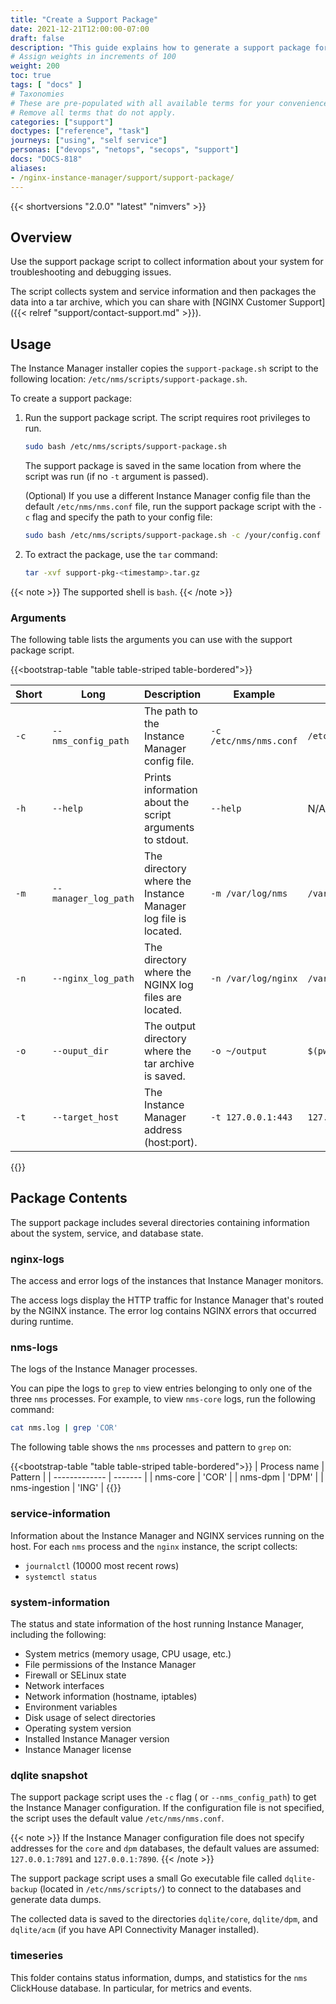 ```yaml
---
title: "Create a Support Package"
date: 2021-12-21T12:00:00-07:00
draft: false
description: "This guide explains how to generate a support package for troubleshooting error scenarios."
# Assign weights in increments of 100
weight: 200
toc: true
tags: [ "docs" ]
# Taxonomies
# These are pre-populated with all available terms for your convenience.
# Remove all terms that do not apply.
categories: ["support"]
doctypes: ["reference", "task"]
journeys: ["using", "self service"]
personas: ["devops", "netops", "secops", "support"]
docs: "DOCS-818"
aliases:
- /nginx-instance-manager/support/support-package/
---
```


{{< shortversions "2.0.0" "latest" "nimvers" >}}
## Overview

Use the support package script to collect information about your system for troubleshooting and debugging issues.

The script collects system and service information and then packages the data into a tar archive, which you can share with [NGINX Customer Support]({{< relref "support/contact-support.md" >}}).

## Usage

The Instance Manager installer copies the `support-package.sh` script to the following location: `/etc/nms/scripts/support-package.sh`.

To create a support package:

1. Run the support package script. The script requires root privileges to run.

    ``` bash
    sudo bash /etc/nms/scripts/support-package.sh
    ```

    The support package is saved in the same location from where the script was run (if no `-t` argument is passed).

    (Optional) If you use a different Instance Manager config file than the default `/etc/nms/nms.conf` file, run the support package script with the `-c` flag and specify the path to your config file:

      ```bash
      sudo bash /etc/nms/scripts/support-package.sh -c /your/config.conf
      ```

2. To extract the package, use the `tar` command:

    ```bash
    tar -xvf support-pkg-<timestamp>.tar.gz
    ```

{{< note >}}
The supported shell is `bash`.
{{< /note >}}

### Arguments

The following table lists the arguments you can use with the support package script.

{{<bootstrap-table "table table-striped table-bordered">}}

| Short | Long                 | Description                                                         | Example                | Default             |
| ----- | -------------------- | ------------------------------------------------------------------- | ---------------------- | ------------------- |
| `-c`  | `--nms_config_path`  | The path to the Instance Manager config file.                 | `-c /etc/nms/nms.conf` | `/etc/nms/nms.conf` |
| `-h`  | `--help`             | Prints information about the script arguments to stdout.            | `--help`               | N/A                 |
| `-m`  | `--manager_log_path` | The directory where the Instance Manager log file is located. | `-m /var/log/nms`      | `/var/log/nms`      |
| `-n`  | `--nginx_log_path`   | The directory where the NGINX log files are located.                | `-n /var/log/nginx`    | `/var/log/nginx`    |
| `-o`  | `--ouput_dir`        | The output directory where the tar archive is saved.                | `-o ~/output`          | `$(pwd)`            |
| `-t`  | `--target_host`      | The Instance Manager address (host:port).                     | `-t 127.0.0.1:443`     | `127.0.0.1:443`     |
{{</bootstrap-table>}}

## Package Contents

The support package includes several directories containing information about the system, service, and database state.

### nginx-logs

The access and error logs of the instances that Instance Manager monitors.  

The access logs display the HTTP traffic for Instance Manager that's routed by the NGINX instance. The error log contains NGINX errors that occurred during runtime.

### nms-logs

The logs of the Instance Manager processes.

You can pipe the logs to `grep` to view entries belonging to only one of the three `nms` processes. For example, to view `nms-core` logs, run the following command:

```bash
cat nms.log | grep 'COR'
```

The following table shows the `nms` processes and pattern to `grep` on:

{{<bootstrap-table "table table-striped table-bordered">}}
| Process name  | Pattern |
| ------------- | ------- |
| nms-core      | 'COR'   |
| nms-dpm       | 'DPM'   |
| nms-ingestion | 'ING'   |
{{</bootstrap-table>}}

### service-information

Information about the Instance Manager and NGINX services running on the host. For each `nms` process and the `nginx` instance, the script collects:

- `journalctl` (10000 most recent rows)
- `systemctl status`

### system-information

The status and state information of the host running Instance Manager, including the following:

- System metrics (memory usage, CPU usage, etc.)
- File permissions of the Instance Manager
- Firewall or SELinux state
- Network interfaces
- Network information (hostname, iptables)
- Environment variables
- Disk usage of select directories
- Operating system version
- Installed Instance Manager version
- Instance Manager license

### dqlite snapshot

The support package script uses the `-c` flag ( or `--nms_config_path`) to get the Instance Manager configuration. If the configuration file is not specified, the script uses the default value `/etc/nms/nms.conf`.

{{< note >}}
If the Instance Manager configuration file does not specify addresses for the `core` and `dpm` databases, the default values are assumed: `127.0.0.1:7891` and `127.0.0.1:7890`.
{{< /note >}}

The support package script uses a small Go executable file called `dqlite-backup` (located in `/etc/nms/scripts/`) to connect to the databases and generate data dumps.

The collected data is saved to the directories `dqlite/core`, `dqlite/dpm`, and `dqlite/acm` (if you have API Connectivity Manager installed).

### timeseries

This folder contains status information, dumps, and statistics for the `nms` ClickHouse database. In particular, for metrics and events.
